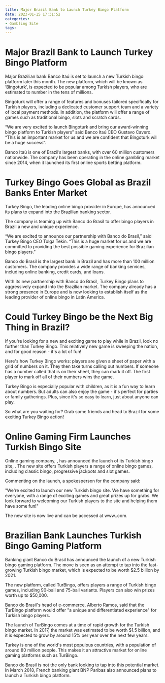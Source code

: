 ```yaml
---
title: Major Brazil Bank to Launch Turkey Bingo Platform
date: 2023-01-15 17:31:52
categories:
- Gambling Site
tags:
---
```



#  Major Brazil Bank to Launch Turkey Bingo Platform

Major Brazilian bank Banco Itaú is set to launch a new Turkish bingo platform later this month. The new platform, which will be known as ‘Bingoturk’, is expected to be popular among Turkish players, who are estimated to number in the tens of millions.

Bingoturk will offer a range of features and bonuses tailored specifically for Turkish players, including a dedicated customer support team and a variety of local payment methods. In addition, the platform will offer a range of games such as traditional bingo, slots and scratch cards.

“We are very excited to launch Bingoturk and bring our award-winning bingo platform to Turkish players” said Banco Itaú CEO Gustavo Cavero. “This is an important market for us and we are confident that Bingoturk will be a huge success”.

Banco Itaú is one of Brazil’s largest banks, with over 60 million customers nationwide. The company has been operating in the online gambling market since 2014, when it launched its first online sports betting platform.

#  Turkey Bingo Goes Global as Brazil Banks Enter Market

Turkey Bingo, the leading online bingo provider in Europe, has announced its plans to expand into the Brazilian banking sector.

The company is teaming up with Banco do Brasil to offer bingo players in Brazil a new and unique experience.

“We are excited to announce our partnership with Banco do Brasil,” said Turkey Bingo CEO Tolga Tekin. “This is a huge market for us and we are committed to providing the best possible gaming experience for Brazilian bingo players.”

Banco do Brasil is the largest bank in Brazil and has more than 100 million customers. The company provides a wide range of banking services, including online banking, credit cards, and loans.

With its new partnership with Banco do Brasil, Turkey Bingo plans to aggressively expand into the Brazilian market. The company already has a strong presence in Europe and is now looking to establish itself as the leading provider of online bingo in Latin America.

#  Could Turkey Bingo be the Next Big Thing in Brazil?

If you're looking for a new and exciting game to play while in Brazil, look no further than Turkey Bingo. This relatively new game is sweeping the nation, and for good reason - it's a lot of fun!

Here's how Turkey Bingo works: players are given a sheet of paper with a grid of numbers on it. They then take turns calling out numbers. If someone has a number called that is on their sheet, they can mark it off. The first player to mark off all of their numbers wins the game.

Turkey Bingo is especially popular with children, as it is a fun way to learn about numbers. But adults can also enjoy the game - it's perfect for parties or family gatherings. Plus, since it's so easy to learn, just about anyone can play.

So what are you waiting for? Grab some friends and head to Brazil for some exciting Turkey Bingo action!

#  Online Gaming Firm Launches Turkish Bingo Site

Online gaming company, <company name>, has announced the launch of its Turkish bingo site, <site name>. The new site offers Turkish players a range of online bingo games, including classic bingo, progressive jackpots and slot games.

Commenting on the launch, a spokesperson for the company said:

"We're excited to launch our new Turkish bingo site. We have something for everyone, with a range of exciting games and great prizes up for grabs. We look forward to welcoming our Turkish players to the site and helping them have some fun!"

The new site is now live and can be accessed at www.<site name>.com.

#  Brazilian Bank Launches Turkish Bingo Gaming Platform

Banking giant Banco do Brasil has announced the launch of a new Turkish bingo gaming platform. The move is seen as an attempt to tap into the fast-growing Turkish bingo market, which is expected to be worth $2.5 billion by 2021.

The new platform, called TurBingo, offers players a range of Turkish bingo games, including 90-ball and 75-ball variants. Players can also win prizes worth up to $50,000.

Banco do Brasil's head of e-commerce, Alberto Ramos, said that the TurBingo platform would offer "a unique and differentiated experience" for Turkish bingo players.

The launch of TurBingo comes at a time of rapid growth for the Turkish bingo market. In 2017, the market was estimated to be worth $1.5 billion, and it is expected to grow by around 15% per year over the next few years.

Turkey is one of the world's most populous countries, with a population of around 80 million people. This makes it an attractive market for online gaming platforms such as TurBingo.

Banco do Brasil is not the only bank looking to tap into this potential market. In March 2018, French banking giant BNP Paribas also announced plans to launch a Turkish bingo platform.
